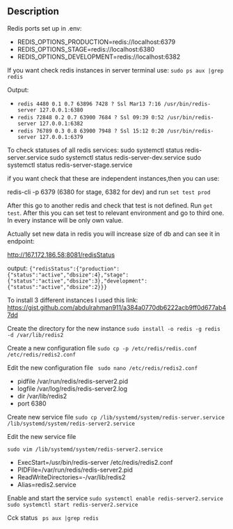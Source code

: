 ## Description

Redis ports set up in .env:

- REDIS_OPTIONS_PRODUCTION=redis://localhost:6379
- REDIS_OPTIONS_STAGE=redis://localhost:6380
- REDIS_OPTIONS_DEVELOPMENT=redis://localhost:6382

If you want check redis instances in server terminal use:
`sudo ps aux |grep redis`

Output:

- `redis 4480 0.1 0.7 63896 7428 ? Ssl Mar13 7:16 /usr/bin/redis-server 127.0.0.1:6380`
- `redis 72848 0.2 0.7 63900 7684 ? Ssl 09:39 0:52 /usr/bin/redis-server 127.0.0.1:6382`
- `redis 76789 0.3 0.8 63900 7948 ? Ssl 15:12 0:20 /usr/bin/redis-server 127.0.0.1:6379`

To check statuses of all redis services:
sudo systemctl status redis-server.service
sudo systemctl status redis-server-dev.service
sudo systemctl status redis-server-stage.service

if you want check that these are independent instances,then you can use:

redis-cli -p 6379 (6380 for stage, 6382 for dev)
and run `set test prod`

After this go to another redis and check that test is not defined. Run `get test`. After this you can set test to relevant environment and go to third one. In every instance will be only own value.

Actually set new data in redis you will increase size of db and can see it in endpoint:

http://167.172.186.58:8081/redisStatus

output:
`{"redisStatus":{"production":{"status":"active","dbsize":4},"stage":{"status":"active","dbsize":3},"development":{"status":"active","dbsize":2}}}`

To install 3 different instances I used this link:
https://gist.github.com/abdulrahman911/a384a0770db6222acb9ff0d677ab47dd

Create the directory for the new instance
`sudo install -o redis -g redis -d /var/lib/redis2`

Create a new configuration file
`sudo cp -p /etc/redis/redis.conf /etc/redis/redis2.conf`

Edit the new configuration file
` sudo nano /etc/redis/redis2.conf`

- pidfile /var/run/redis/redis-server2.pid
- logfile /var/log/redis/redis-server2.log
- dir /var/lib/redis2
- port 6380

Create new service file
`sudo cp /lib/systemd/system/redis-server.service /lib/systemd/system/redis-server2.service`

Edit the new service file

`sudo vim /lib/systemd/system/redis-server2.service`

- ExecStart=/usr/bin/redis-server /etc/redis/redis2.conf
- PIDFile=/var/run/redis/redis-server2.pid
- ReadWriteDirectories=-/var/lib/redis2
- Alias=redis2.service

Enable and start the service
`sudo systemctl enable redis-server2.service`
`sudo systemctl start redis-server2.service`

Cck status
` ps aux |grep redis`
